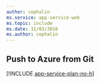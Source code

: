 ```yaml
---
author: cephalin
ms.service: app-service-web
ms.topic: include
ms.date: 11/03/2016
ms.author: cephalin
---
```

## Push to Azure from Git

[!INCLUDE [app-service-plan-no-h](app-service-web-git-push-to-azure-no-h.md)]